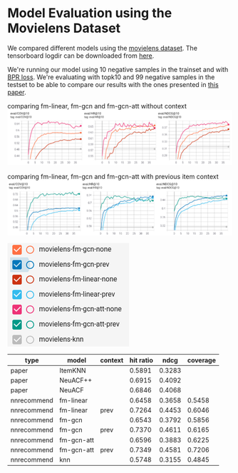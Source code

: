 
# Model Evaluation using the Movielens Dataset

We compared different models using the [movielens dataset](https://www.kaggle.com/prajitdatta/movielens-100k-dataset/). The tensorboard logdir can be downloaded from [here](./tensorboard.zip).

We're running our model using 10 negative samples in the trainset and with [BPR loss](https://arxiv.org/pdf/1205.2618.pdf). We're evaluating with topk10 and 99 negative samples in the testset to be able to compare
our results with the ones presented in [this paper](https://arxiv.org/pdf/1909.06627v1.pdf).

comparing fm-linear, fm-gcn and fm-gcn-att without context
![comparing fm-linear, fm-gcn and fm-gcn-att with previous item context](./movielens_none.png)

comparing fm-linear, fm-gcn and fm-gcn-att with previous item context
![comparing fm-linear, fm-gcn and fm-gcn-att with previous item context](./movielens_prev.png)

![legend](./legend.png)

| type | model | context | hit ratio | ndcg | coverage |
| --- | -- | --- | --- | --- | --- |
| paper | ItemKNN | | 0.5891 | 0.3283 |
| paper | NeuACF++ | | 0.6915 | 0.4092 | |
| paper | NeuACF | | 0.6846 | 0.4068 | |
| nnrecommend | fm-linear | | 0.6458 | 0.3658 | 0.5458
| nnrecommend | fm-linear | prev | 0.7264 | 0.4453 | 0.6046
| nnrecommend | fm-gcn | | 0.6543 | 0.3792 | 0.5856 |
| nnrecommend | fm-gcn | prev | 0.7370 | 0.4611 | 0.6165 |
| nnrecommend | fm-gcn-att | | 0.6596 | 0.3883 | 0.6225 |
| nnrecommend | fm-gcn-att | prev | 0.7349 | 0.4581 | 0.7206 |
| nnrecommend | knn |  | 0.5748 | 0.3155 | 0.4845
